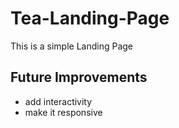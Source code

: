 # Tea-Landing-Page
This is a simple Landing Page 
## Future Improvements
- add interactivity
- make it responsive